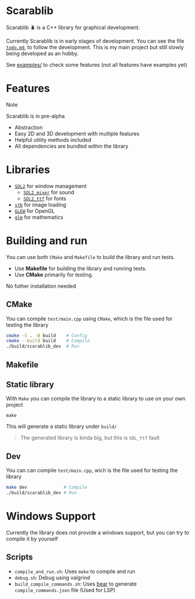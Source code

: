 # Scarablib
Scarablib 🪲 is a C++ library for graphical development.

Currently Scarablib is in early stages of development. You can see the file [`todo.md`](doc/todo.md), to follow the development. This is my main project but still slowly being developed as an hobby.

See [examples/](examples/) to check some features (not all features have examples yet)

# Features
> [!NOTE]
> Scarablib is in pre-alpha

- Abstraction
- Easy 2D and 3D development with multiple features
- Helpful utility methods included
- All dependencies are bundled within the library

# Libraries
- [`SDL2`](https://www.libsdl.org/) for window management
	+ [`SDL2_mixer`](https://www.libsdl.org/projects/mixer/) for sound
	+ [`SDL2_ttf`](https://wiki.libsdl.org/SDL2_ttf/FrontPage) for fonts
- [`stb`](https://github.com/nothings/stb/tree/master) for image loading
- [`GLEW`](https://glew.sourceforge.net/) for OpenGL
- [`glm`](https://github.com/g-truc/glm) for mathematics
<!-- - [`ENet`](https://github.com/zpl-c/enet) (fork) for networking -->

<!-- # Roadmap -->
<!-- - Load `obj` and `gltf` models -->
<!-- - Light source -->
<!-- - Network support -->

# Building and run
You can use both `CMake` and `Makefile` to build the library and run tests.
- Use **Makefile** for building the library and running tests.
- Use **CMake** primarily for testing.

No futher installation needed

## CMake
You can compile `test/main.cpp` using `CMake`, which is the file used for testing the library
```sh
cmake -S . -B build    # Config
cmake --build build    # Compile
./build/scarablib_dev  # Run
```

## Makefile
## Static library
With `Make` you can compile the library to a static library to use on your own project
```
make
```

This will generate a static library under `build/`

>The generated library is kinda big, but this is `SDL_ttf` fault

## Dev
You can can compile `test/main.cpp`, wich is the file used for testing the library
```sh
make dev              # Compile
./build/scarablib_dev # Run
```

# Windows Support
Currently the library does not provide a windows support, but you can try to compile it by yourself

## Scripts
- `compile_and_run.sh`: Uses `make` to compile and run
- `debug.sh`: Debug using valgrind
-  `build_compile_commands.sh`: Uses [bear](https://github.com/rizsotto/Bear) to generate `compile_commands.json` file (Used for LSP)


<!-- # Inspirations -->
<!-- gunslinger -->
<!-- rayllib -->
